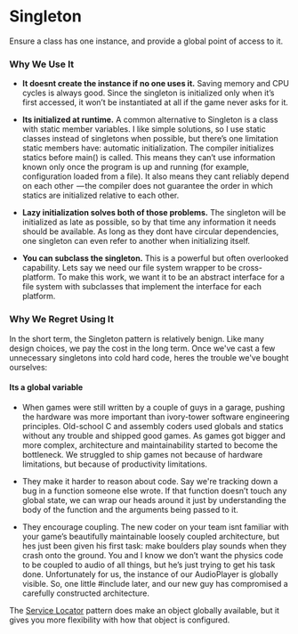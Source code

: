 # Singleton

Ensure a class has one instance, and provide a global point of access to it.

### Why We Use It

- **It doesnt create the instance if no one uses it.** Saving memory and CPU cycles is always good. Since the singleton is initialized only when it’s first accessed, it won’t be instantiated at all if the game never asks for it.

- **Its initialized at runtime.** A common alternative to Singleton is a class with static member variables. I like simple solutions, so I use static classes instead of singletons when possible, but there’s one limitation static members have: automatic initialization. The compiler initializes statics before main() is called. This means they can’t use information known only once the program is up and running (for example, configuration loaded from a file). It also means they cant reliably depend on each other  — the compiler does not guarantee the order in which statics are initialized relative to each other.

- **Lazy initialization solves both of those problems.** The singleton will be initialized as late as possible, so by that time any information it needs should be available. As long as they dont have circular dependencies, one singleton can even refer to another when initializing itself.

- **You can subclass the singleton.** This is a powerful but often overlooked capability. Lets say we need our file system wrapper to be cross-platform. To make this work, we want it to be an abstract interface for a file system with subclasses that implement the interface for each platform.

### Why We Regret Using It

In the short term, the Singleton pattern is relatively benign. Like many design choices, we pay the cost in the long term. Once we've cast a few unnecessary singletons into cold hard code, heres the trouble we've bought ourselves:

#### Its a global variable

- When games were still written by a couple of guys in a garage, pushing the hardware was more important than ivory-tower software engineering principles. Old-school C and assembly coders used globals and statics without any trouble and shipped good games. As games got bigger and more complex, architecture and maintainability started to become the bottleneck. We struggled to ship games not because of hardware limitations, but because of productivity limitations.

- They make it harder to reason about code. Say we're tracking down a bug in a function someone else wrote. If that function doesn’t touch any global state, we can wrap our heads around it just by understanding the body of the function and the arguments being passed to it.

- They encourage coupling. The new coder on your team isnt familiar with your game’s beautifully maintainable loosely coupled architecture, but hes just been given his first task: make boulders play sounds when they crash onto the ground. You and I know we don’t want the physics code to be coupled to audio of all things, but he’s just trying to get his task done. Unfortunately for us, the instance of our AudioPlayer is globally visible. So, one little #include later, and our new guy has compromised a carefully constructed architecture.

The [Service Locator](https://github.com/LeGustaVinho/service-locator "Service Locator") pattern does make an object globally available, but it gives you more flexibility with how that object is configured.